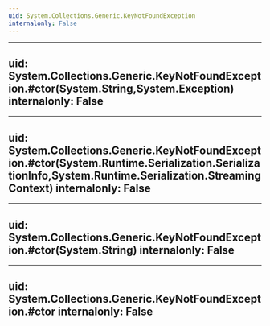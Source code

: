 ```yaml
---
uid: System.Collections.Generic.KeyNotFoundException
internalonly: False
---
```


---
uid: System.Collections.Generic.KeyNotFoundException.#ctor(System.String,System.Exception)
internalonly: False
---

---
uid: System.Collections.Generic.KeyNotFoundException.#ctor(System.Runtime.Serialization.SerializationInfo,System.Runtime.Serialization.StreamingContext)
internalonly: False
---

---
uid: System.Collections.Generic.KeyNotFoundException.#ctor(System.String)
internalonly: False
---

---
uid: System.Collections.Generic.KeyNotFoundException.#ctor
internalonly: False
---
